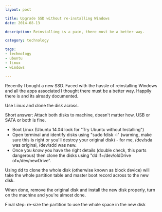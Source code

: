 ```yaml
---
layout: post

title: Upgrade SSD without re-installing Windows
date: 2014-08-13

description: Reinstalling is a pain, there must be a better way.

category: technology

tags:
- technology
- ubuntu
- linux
- windows

---
```


Recently I bought a new SSD. Faced with the hassle of reinstalling
Windows and all the apps associated I thought there must be a better way.
Happily there is and its already documented.

Use Linux and clone the disk across.

Short answer: Attach both disks to machine, doesn't matter how, USB or
SATA or both is fine.

* Boot Linux (Ubuntu 14.04 look for "Try Ubuntu without Installing")
* Open terminal and identify disks using "sudo fdisk -l" (warning, make sure this is right or you'll destroy your original disk) - for me, /dev/sda was original, /dev/sdd was new.
* Once you *know* you have the right details (double check, this parts dangerous) then clone the disks using "dd if=/dev/oldDrive of=/dev/newDrive".

Using dd to clone the whole disk (otherwise known as block device) will
take the whole partition table and master boot record across to the new disk.

When done, remove the original disk and install the new disk properly,
turn on the machine and you're almost done.

Final step: re-size the partition to use the whole space in the new disk
